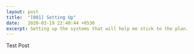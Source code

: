 ```yaml
---
layout: post
title:  "[001] Setting Up"
date:   2020-03-19 22:40:44 +0530
excerpt: Setting up the systems that will help me stick to the plan.
---
```


Test Post
